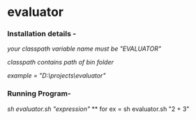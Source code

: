 evaluator
=========

### Installation details -

*your classpath variable name must be "EVALUATOR"*

*classpath contains path of bin folder*

*example = "D:\projects\evaluator"*

### Running Program-

*sh evaluator.sh "expression"*
** for ex = sh evaluator.sh "2 + 3"